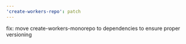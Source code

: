 ```yaml
---
'create-workers-repo': patch
---
```


fix: move create-workers-monorepo to dependencies to ensure proper versioning
